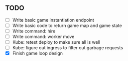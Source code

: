 ## TODO

- [ ] Write basic game instantiation endpoint
- [ ] Write basic code to return game map and game state
- [ ] Write command: hire
- [ ] Write command: worker move
- [ ] Kube: retest deploy to make sure all is well
- [ ] Kube: figure out ingress to filter out garbage requests
- [x] Finish game loop design
